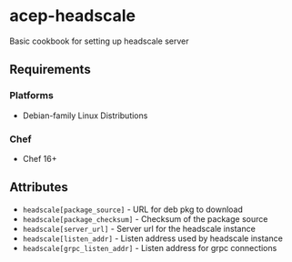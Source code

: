 # acep-headscale

Basic cookbook for setting up headscale server

## Requirements

### Platforms
* Debian-family Linux Distributions

### Chef
* Chef 16+

## Attributes

* `headscale[package_source]` - URL for deb pkg to download
* `headscale[package_checksum]` - Checksum of the package source
* `headscale[server_url]` - Server url for the headscale instance
* `headscale[listen_addr]` - Listen address used by headscale instance
* `headscale[grpc_listen_addr]` - Listen address for grpc connections